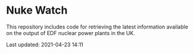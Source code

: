 # Nuke Watch

This repository includes code for retrieving the latest information available on the output of EDF nuclear power plants in the UK.

Last updated: 2021-04-23 14:11